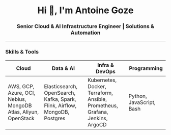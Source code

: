 <h1 align="center">Hi 👋, I'm Antoine Goze</h1>
<h3 align="center">Senior Cloud & AI Infrastructure Engineer | Solutions & Automation</h3>

---

### Skills & Tools

| Cloud | Data & AI | Infra & DevOps | Programming |
|-------|-----------|----------------|-------------|
| AWS, GCP, Azure, OCI, Nebius, MongoDB Atlas, Aliyun, OpenStack | Elasticsearch, OpenSearch, Kafka, Spark, Flink, Airflow, MongoDB, Postgres | Kubernetes, Docker, Terraform, Ansible, Prometheus, Grafana, Jenkins, ArgoCD | Python, JavaScript, Bash |
